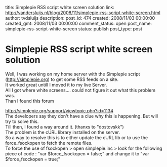 title: Simplepie RSS script white screen solution
link: http://vandersluijs.nl/blog/2008/11/simplepie-rss-script-white-screen.html
author: tvdsluijs
description: 
post_id: 474
created: 2008/11/03 00:00:00
created_gmt: 2008/11/03 00:00:00
comment_status: open
post_name: simplepie-rss-script-white-screen
status: publish
post_type: post

# Simplepie RSS script white screen solution

Well, I was working on my home server with the Simplepie script (<http://simplepie.org>) to get some RSS feeds on a site.  
It worked great untill I moved it to my live Server.  
All I got where white screens.... could not figure it out what this problem was.  
Than I found this forum   
  
  
<http://simplepie.org/support/viewtopic.php?id=1134>  
The developers say they don't have a clue why this is happening. But will try to solve this.  
Till then, I found a way around it. (thanxs to "dostovskk")  
The problem is the cURL library installed on the server.  
So a way to resolve this is to either update the cURL lib or to use the force_fsockopen to fetch the remote files.   
To force the use of fsockopen > open simplepie.inc > look for the following piece of code : "var $force_fsockopen = false;" and change it to "var $force_fsockopen = true;"
